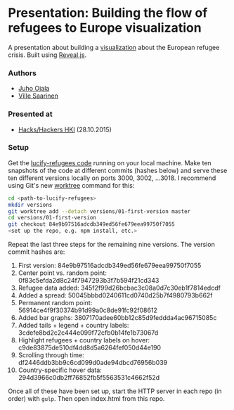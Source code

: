 # Presentation: Building the flow of refugees to Europe visualization

A presentation about building a [visualization](http://lucify.com/the-flow-towards-europe/) about the European refugee crisis. Built using [Reveal.js](https://github.com/hakimel/reveal.js/).

### Authors

- [Juho Ojala](https://twitter.com/ojalajuho)
- [Ville Saarinen](https://twitter.com/vsaarinen)

### Presented at

- [Hacks/Hackers HKI](http://facebook.com/events/699745113494075/) (28.10.2015)

### Setup

Get the [lucify-refugees code](https://gitlab.com/lucify/lucify-refugees) running on your local machine. Make ten snapshots of the code at different commits (hashes below) and serve these ten different versions locally on ports 3000, 3002, ...3018. I recommend using Git's new [worktree](https://git-scm.com/docs/git-worktree) command for this:

```bash
cd <path-to-lucify-refugees>
mkdir versions
git worktree add --detach versions/01-first-version master
cd versions/01-first-version
git checkout 84e9b97516adcdb349ed56fe679eea99750f7055
<set up the repo, e.g. npm install, etc.>
```

Repeat the last three steps for the remaining nine versions. The version commit hashes are:

1. First version: 84e9b97516adcdb349ed56fe679eea99750f7055
2. Center point vs. random point: 0f83c5efda2d8c24f7947293b3f7b594f21cd343
3. Refugee data added: 345f2f99d26bcbac3c08a0d7c30eb1f7814edcdf
4. Added a spread: 50045bbbd0240611cd0740d25b7f4980793b662f
5. Permanent random point: 56914ce4f9f30374b91d99a0c8de91fc92f08612
6. Added bar graphs: 3807170adee60bb12c85d9feddda4ac96715085c
7. Added tails + legend + country labels: 3cdefe8bd2c2c444e099f72cfb0b14fe1b73067d
8. Highlight refugees + country labels on hover: c9de83875de510df4dd8d5a6264fef050d44e190
9. Scrolling through time: df2446ddb3bb9c6cd099d0ade94dbcd76956b039
10. Country-specific hover data: 294d3966c0db2ff76852fb5f5563531c4662f52d

Once all of these have been set up, start the HTTP server in each repo (in order) with `gulp`. Then open index.html from this repo.

